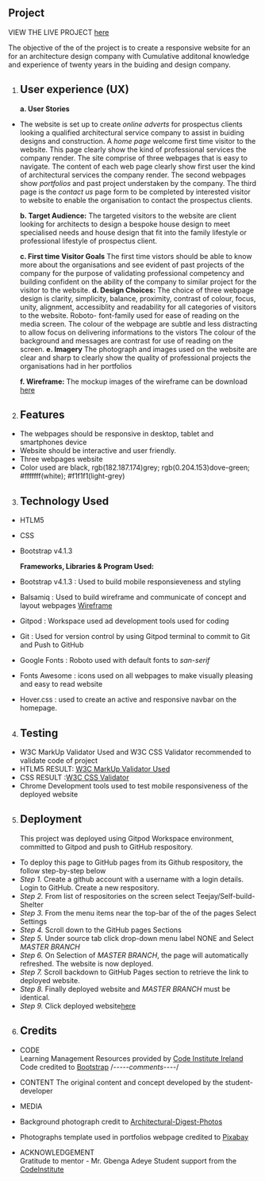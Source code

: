 
## Project 
VIEW THE LIVE PROJECT [here](https://teejayeni.github.io/Self-Build-Shelter/)

The objective of the of the project is to create a responsive website for an for an architecture design company 
with Cumulative additonal knowledge and experience of twenty years in the buiding and design company.

1. ## User experience (UX)
   **a. User Stories**
* The website is set up to create _online adverts_ for prospectus clients looking a qualified 
  architectural service company to assist in buiding designs and construction. 
  A _home page_ welcome first time visitor to the website. This page clearly show the kind of professional services the company render.
  The site comprise of three webpages that is easy to navigate. The content of each web page clearly show first user the kind of architectural 
  services the company render. The second webpages show _portfolios_ and past project understaken by the company. 
  The third page is the _contact us_ page form to be completed by interested visitor to website to enable the organisation to contact the prospectus clients.

   **b. Target Audience:** 
   The targeted visitors to the website are client looking for architects to design a bespoke house design to meet specialised needs and house design that fit 
   into the family lifestyle or professional lifestyle of prospectus client.


   **c. First time Visitor Goals**
   The first time vistors should be able to know more about the organisations and see evident of past projects of the company
   for the purpose of validating professional competency and building confident on the ability of the company to similar project 
   for the visitor to the website.
   **d. Design Choices:**
    The choice of  three webpage design is clarity, simplicity, balance, proximity, contrast of colour, focus, unity, alignment, accessiblity and readability 
    for all categories of visitors to the website. Roboto- font-family used for ease of reading on the 
    media screen. The colour of the webpage are subtle and less distracting to allow focus on delivering informations to the vistors
    The colour of the background and messages are contrast for use of reading on the screen.
    **e. Imagery**
     The photograph and images used on the website are clear and sharp to clearly show the quality of 
     professional projects the organisations had in her portfolios

    **f. Wireframe:**
        The mockup images of the wireframe can be download [here]([Wireframe](https://ad2fb753-4832-4630-bd40-e6d881365388.ws-eu03.gitpod.io/files/download/?id=01d33bcf-8ee6-404c-8582-fd591cfdd848))




2. ## Features
* The webpages should be responsive in desktop, tablet and smartphones device
* Website should be interactive and user friendly.
* Three webpages website
* Color used  are black, rgb(182.187.174)grey; rgb(0.204.153)dove-green; #fffffff(white); #f1f1f1(light-grey)

3. ## Technology Used
 * HTLM5
 * CSS
 * Bootstrap v4.1.3

   **Frameworks, Libraries & Program Used:**
 * Bootstrap v4.1.3 : Used to build mobile responsieveness and styling
 * Balsamiq         : Used to build wireframe and communicate of concept and layout webpages [Wireframe](https://ad2fb753-4832-4630-bd40-e6d881365388.ws-eu03.gitpod.io/files/download/?id=01d33bcf-8ee6-404c-8582-fd591cfdd848)
 * Gitpod           : Workspace used ad development tools used for coding
 * Git              : Used for version control by using Gitpod terminal to commit to Git and Push to GitHub
   

* Google Fonts           : Roboto used with default fonts to _san-serif_
* Fonts Awesome          : icons used on all webpages to make visually pleasing and easy to read website
* Hover.css              : used to create an active and responsive navbar on the homepage.


4. ## Testing   
 * W3C MarkUp Validator Used  and W3C CSS Validator recommended to validate code of project
 * HTLM5 RESULT: [W3C MarkUp Validator Used](https://validator.w3.org/#validate_by_input)
 * CSS RESULT  :[W3C CSS Validator](http://www.css-validator.org/#validate_by_input)
 * Chrome Development tools used to test mobile responsiveness of the deployed website

5. ## Deployment
   This project was deployed using Gitpod Workspace environment,  committed to Gitpod and push to GitHub respository.
* To deploy this page to GitHub pages from its Github respository, the follow step-by-step below
* _Step 1._ Create a github account with a username with a login details. Login to GitHub. Create a new respository.
* _Step 2._ From list of respositories on the screen select Teejay/Self-build-Shelter
* _Step 3._ From the menu items near the top-bar of the of the pages Select Settings
* _Step 4._ Scroll down to the GitHub pages Sections
* _Step 5._ Under source tab click drop-down menu label NONE and Select _MASTER BRANCH_
* _Step 6._ On Selection of _MASTER BRANCH_, the page will automatically refreshed. The website is now deployed.
* _Step 7._ Scroll backdown to GitHub Pages section to retrieve the link to deployed website.
* _Step 8._ Finally deployed website and _MASTER BRANCH_ must be identical.
* _Step 9._ Click deployed website[here](https://teejayeni.github.io/Self-Build-Shelter/)



6. ## Credits
* CODE  
Learning Management Resources provided by [Code Institute Ireland](https://courses.codeinstitute.net/program/FullstackWebDeveloper)
Code credited to [Bootstrap](https://getbootstrap.com/docs/5.0/getting-started/introduction/) /*-----comments----*/

* CONTENT
  The original content and concept developed by the student-developer

* MEDIA 
* Background photograph credit to [Architectural-Digest-Photos](https://media.architecturaldigest.com/photos/59a838a9a8a79c392f89eba2/master/w_1600%2Cc_limit/GettyImages-481686221.jpg)
* Photographs template used in portfolios webpage credited to [Pixabay](https://cdn.pixabay.com/photo/2016/11/18/17/46/architecture-1836070_960_720.jpg)

* ACKNOWLEDGEMENT  
 Gratitude to mentor - Mr. Gbenga Adeye
 Student support from the [CodeInstitute](https://courses.codeinstitute.net/%2Fcourses/course-v1:CodeInstitute+PRE101+2019/support)






